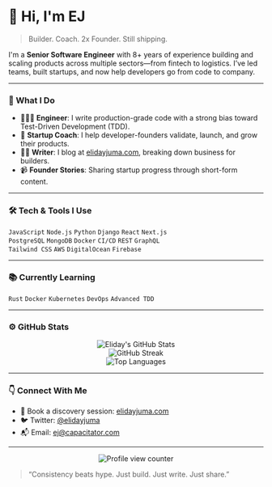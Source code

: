 # 👋 Hi, I'm EJ

> Builder. Coach. 2x Founder. Still shipping.

I'm a **Senior Software Engineer** with 8+ years of experience building and scaling products across multiple sectors—from fintech to logistics. I’ve led teams, built startups, and now help developers go from code to company.

---

### 🚀 What I Do

- 👨🏽‍💻 **Engineer**: I write production-grade code with a strong bias toward Test-Driven Development (TDD).
- 🧠 **Startup Coach**: I help developer-founders validate, launch, and grow their products.
- ✍🏽 **Writer**: I blog at [elidayjuma.com](https://elidayjuma.com), breaking down business for builders.
- 📹 **Founder Stories**: Sharing startup progress through short-form content.

---

### 🛠️ Tech & Tools I Use

`JavaScript` `Node.js` `Python` `Django` `React` `Next.js`  
`PostgreSQL` `MongoDB` `Docker` `CI/CD` `REST` `GraphQL`  
`Tailwind CSS` `AWS` `DigitalOcean` `Firebase`

---

### 📚 Currently Learning

`Rust` `Docker` `Kubernetes` `DevOps` `Advanced TDD`

---

### ⚙️ GitHub Stats

<p align="center">
  <img src="https://github-readme-stats.vercel.app/api?username=elidayjuma&show_icons=true&theme=github_dark&count_private=true" alt="Eliday's GitHub Stats" />
  <br />
  <img src="https://github-readme-streak-stats.herokuapp.com?user=elidayjuma&theme=github-dark&date_format=M%20j%5B%2C%20Y%5D" alt="GitHub Streak" />
  <br />
  <img src="https://github-readme-stats.vercel.app/api/top-langs/?username=elidayjuma&layout=compact&theme=github_dark" alt="Top Languages" />
</p>

---

### 👇 Connect With Me

- 🧠 Book a discovery session: [elidayjuma.com](https://elidayjuma.com)
- 🐦 Twitter: [@elidayjuma](https://twitter.com/elidayjuma)
- 📬 Email: ej@capacitator.com

---

<p align="center">
  <img src="https://komarev.com/ghpvc/?username=elidayjuma&label=Profile%20views&color=0e75b6&style=flat" alt="Profile view counter" />
</p>

> “Consistency beats hype. Just build. Just write. Just share.”
